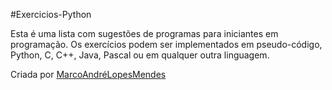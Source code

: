 #Exercicios-Python

Esta é uma lista com sugestões de programas para iniciantes em programação. Os exercícios podem ser implementados em pseudo-código, Python, C, C++, Java, Pascal ou em qualquer outra linguagem.

Criada por <a href="https://wiki.python.org.br/MarcoAndr%C3%A9LopesMendes">MarcoAndréLopesMendes</a>